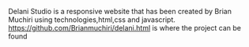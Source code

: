 Delani Studio is a responsive website that has been  created by Brian Muchiri using technologies,html,css and javascript.
https://github.com/Brianmuchiri/delani.html is where the project can be found

